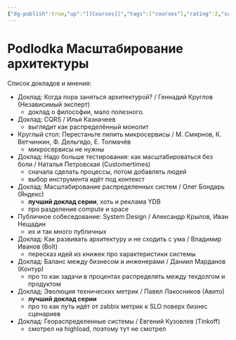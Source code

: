 ```yaml
---
{"dg-publish":true,"up":"[[Courses]]","tags":["courses"],"rating":2,"source":"https://podlodka.io/crew-records","date":"2024-05-13T13:42:31+03:00","modified_at":"2024-07-25T10:49:23+03:00","dg-path":"/courses/Podlodka Масштабирование архитектуры.md","permalink":"/courses/podlodka-masshtabirovanie-arhitektury/","dgPassFrontmatter":true}
---
```



# Podlodka Масштабирование архитектуры



Список докладов и мнения:
- Доклад: Когда пора заняться архитектурой? / Геннадий Круглов (Независимый эксперт)
    - доклад о философии, мало полезного.
- Доклад: CQRS / Илья Казначеев
    - выглядит как распределённый монолит
- Круглый стол: Перестаньте пилить микросервисы / М. Смирнов, К. Ветчинкин, Ф. Дельгядо, Е. Толмачёв
    - микросервисы не нужны
- Доклад: Надо больше тестирования: как масштабироваться без боли / Наталья Петровская (Customertimes)
    - сначала сделать процессы, потом добавлять людей
    - выбор инструмента идёт под контекст
- Доклад: Масштабирование распределенных систем / Олег Бондарь (Яндекс)
    - **лучший доклад серии**, хоть и реклама YDB
    - про разделение compute и space 
- Публичное собеседование: System Design / Александр Крылов, Иван Нещадин
    - их и так много публичных
- Доклад: Как развивать архитектуру и не сходить с ума / Владимир Иванов (Bolt)
    - пересказ идей из книжек про характеристики системы
- Доклад: Баланс между бизнесом и инженерами / Даниил Марданов (Контур)
    - про то как задачи в процентах распределять между техдолгом и продуктом
- Доклад: Эволюция технических метрик / Павел Лакосников (Авито)
    - **лучший доклад серии**
    - про то как путь идёт от zabbix метрик к SLO поверх бизнес сценариев
- Доклад: Геораспределенные системы / Евгений Кузовлев (Tinkoff)
    - смотрел на highload, поэтому тут не смотрел
